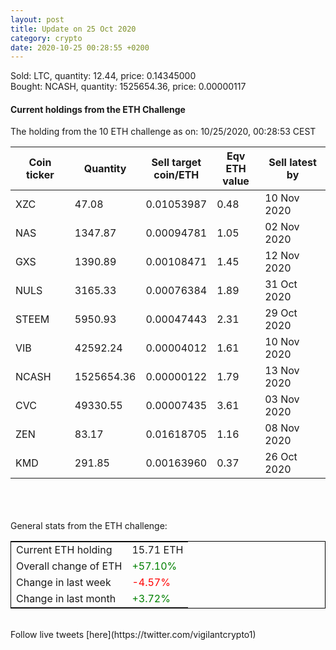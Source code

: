 ```yaml
---
layout: post
title: Update on 25 Oct 2020
category: crypto
date: 2020-10-25 00:28:55 +0200
---
```

<!-- Global site tag (gtag.js) - Google Analytics -->
<script async src="https://www.googletagmanager.com/gtag/js?id=UA-103831149-5"></script>
<script>
  window.dataLayer = window.dataLayer || [];
  function gtag(){dataLayer.push(arguments);}
  gtag('js', new Date());

  gtag('config', 'UA-103831149-5');
</script>
Sold: LTC, quantity:        12.44, price:   0.14345000<br>Bought: NCASH, quantity:   1525654.36, price:   0.00000117<br>

#### Current holdings from the ETH Challenge

The holding from the 10 ETH challenge as on: 10/25/2020, 00:28:53 CEST

|Coin ticker|Quantity|Sell target<br>coin/ETH|Eqv ETH<br>value|Sell latest by|
|-----------|--------|-----------|-----------|--------------|
XZC|47.08|  0.01053987|0.48|10 Nov 2020|
NAS|1347.87|  0.00094781|1.05|02 Nov 2020|
GXS|1390.89|  0.00108471|1.45|12 Nov 2020|
NULS|3165.33|  0.00076384|1.89|31 Oct 2020|
STEEM|5950.93|  0.00047443|2.31|29 Oct 2020|
VIB|42592.24|  0.00004012|1.61|10 Nov 2020|
NCASH|1525654.36|  0.00000122|1.79|13 Nov 2020|
CVC|49330.55|  0.00007435|3.61|03 Nov 2020|
ZEN|83.17|  0.01618705|1.16|08 Nov 2020|
KMD|291.85|  0.00163960|0.37|26 Oct 2020|

<br>
<br>
<br>
General stats from the ETH challenge:

<table style="border:1px solid black;margin-left:auto;margin-right:auto;">
	<tbody>
	<tr>
		<td>Current ETH holding</td>
		<td>     15.71 ETH</td>
	</tr>
	<tr>
		<td>Overall change of ETH</td>
		<td><font color="green">+57.10%</font></td>
	</tr>
	<tr>
		<td>Change in last week</td>
		<td><font color="red">-4.57%</font></td>
	</tr>
	<tr>
		<td>Change in last month</td>
		<td><font color="green">+3.72%</font></td>
	</tr>
	</tbody>
</table>

<br>
Follow live tweets [here](https://twitter.com/vigilantcrypto1)
<br>
<br>